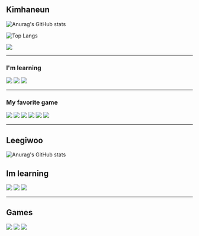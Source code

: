 ## Kimhaneun

![Anurag's GitHub stats](https://github-readme-stats.vercel.app/api?username=Kimhaneun&show_icons=true&theme=graywhite)

![Top Langs](https://github-readme-stats.vercel.app/api/top-langs/?username=Kimhaneun&layout=&theme=graywhite)

<img src="https://img.shields.io/badge/Kimhaneun_09-E4405F?style=flat-square&logo=Instagram&logoColor=FFF"/>

___

### I'm learning

<img src="https://img.shields.io/badge/Unity-8F8F8F?style=flat-square&logo=Unity&logoColor=000"/>
<img src="https://img.shields.io/badge/Git-8F8F8F?style=flat-square&logo=Apostrophe&logoColor=000"/>
<img src="https://img.shields.io/badge/GitHub-8F8F8F?style=flat-square&logo=Apostrophe&logoColor=000"/>

___

### My favorite game

<img src="https://img.shields.io/badge/배틀그라운드-FFFFFF?style=flat-square&logo=Apostrophe&logoColor=000"/>

<img src="https://img.shields.io/badge/마리오_카트_8-000?style=flat-square&logo=Apple Arcade&logoColor=로고색"/>
<img src="https://img.shields.io/badge/슈퍼마리오 오디세이-000?style=flat-square&logo=Apple Arcade&logoColor=로고색"/>

<img src="https://img.shields.io/badge/포켓몬스터_소드-000?style=flat-square&logo=Apple Arcade&logoColor=로고색"/>
<img src="https://img.shields.io/badge/포켓몬스터_레츠고!_피카츄-000?style=flat-square&logo=Apple Arcade&logoColor=로고색"/>

<img src="https://img.shields.io/badge/모여봐요_동물의_숲-000?style=flat-square&logo=Apple Arcade&logoColor=로고색"/>

---


## Leegiwoo

![Anurag's GitHub stats](https://github-readme-stats.vercel.app/api?username=hoongi00&show_icons=true&theme=graywhite)


## Im learning
<img src="https://img.shields.io/badge/C-A8B?style=flat-square&logo=C Sharp&logoColor=black"/>
<img src="https://img.shields.io/badge/Git-A8B?style=flat-square&logo=Apostrophe&logoColor=000"/>
<img src="https://img.shields.io/badge/GitHub-A8B?style=flat-square&logo=Apostrophe&logoColor=000"/>

---
 ## Games
 <img src="https://img.shields.io/badge/Genshin Impact-A8B?style=flat-square&logo=Apple Arcade&logoColor=black"/>
 
<img src="https://img.shields.io/badge/Arknights-A8B?style=flat-square&logo=Apple Arcade&logoColor=black"/>

<img src="https://img.shields.io/badge/Blue Achive-A8B?style=flat-square&logo=Apple Arcade&logoColor=black"/>